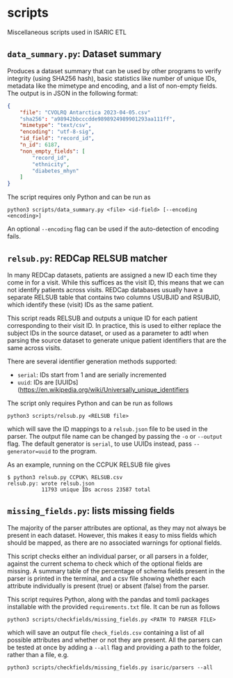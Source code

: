 # scripts

Miscellaneous scripts used in ISARIC ETL

## `data_summary.py`: Dataset summary

Produces a dataset summary that can be used by other programs to verify integrity
(using SHA256 hash), basic statistics like number of unique IDs, metadata like
the mimetype and encoding, and a list
of non-empty fields. The output is in JSON in the following format:

```json
{
    "file": "CVOLRQ Antarctica 2023-04-05.csv"
    "sha256": "a98942bbcccdde9898924989901293aa111ff",
    "mimetype": "text/csv",
    "encoding": "utf-8-sig",
    "id_field": "record_id",
    "n_id": 6187,
    "non_empty_fields": [
        "record_id",
        "ethnicity",
        "diabetes_mhyn"
    ]
}
```

The script requires only Python and can be run as

```shell
python3 scripts/data_summary.py <file> <id-field> [--encoding <encoding>]
```

An optional `--encoding` flag can be used if the auto-detection of encoding fails.

## `relsub.py`: REDCap RELSUB matcher

In many REDCap datasets, patients are assigned a new ID each time they come in
for a visit. While this suffices as the visit ID, this means that we can not
identify patients across visits. REDCap databases usually have a separate RELSUB
table that contains two columns USUBJID and RSUBJID, which identify these
(visit) IDs as the same patient.

This script reads RELSUB and outputs a unique ID for each patient corresponding
to their visit ID. In practice, this is used to either replace the subject IDs
in the source dataset, or used as a parameter to adtl when parsing the source
dataset to generate unique patient identifiers that are the same across visits.

There are several identifier generation methods supported:

* `serial`: IDs start from 1 and are serially incremented
* `uuid`: IDs are [UUIDs](<https://en.wikipedia.org/wiki/Universally_unique_identifiers>

The script only requires Python and can be run as follows

```shell
python3 scripts/relsub.py <RELSUB file>
```

which will save the ID mappings to a `relsub.json` file to be used in the
parser. The output file name can be changed by passing the `-o` or `--output`
flag. The default generator is `serial`, to use UUIDs instead, pass
`--generator=uuid` to the program.

As an example, running on the CCPUK RELSUB file gives

```shell
$ python3 relsub.py CCPUK\ RELSUB.csv
relsub.py: wrote relsub.json
           11793 unique IDs across 23587 total
```

## `missing_fields.py`: lists missing fields

The majority of the parser attributes are optional, as they may not
always be present in each dataset. However, this makes it easy to miss
fields which should be mapped, as there are no associated warnings for
optional fields.

This script checks either an individual parser, or all parsers in a folder,
against the current schema to check which of the optional fields are missing.
A summary table of the percentage of schema fields present in the parser is
printed in the terminal, and a csv file showing whether each attribute individually
is present (true) or absent (false) from the parser.

This script requires Python, along with the pandas and tomli packages installable
with the provided `requirements.txt` file. It can be run as follows
```shell
python3 scripts/checkfields/missing_fields.py <PATH TO PARSER FILE>
```
which will save an output file `check_fields.csv` containing a list of all
possible attributes and whether or not they are present. All the parsers can
be tested at once by adding a `--all` flag and providing a path to the folder, rather
than a file, e.g.

```shell
python3 scripts/checkfields/missing_fields.py isaric/parsers --all
```
